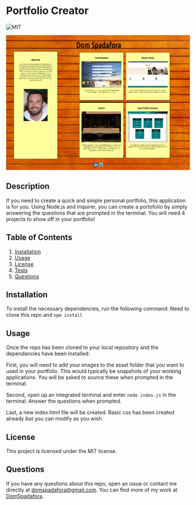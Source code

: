 # Portfolio Creator

  ![MIT](https://img.shields.io/badge/license-MIT-green)

  ![](./assets/images/readme.PNG)

  ## Description
  If you need to create a quick and simple personal portfolio, this application is for you. Using Node.js and Inquirer, you can create a portofolio by simply answering the questions that are prompted in the terminal. You will need 4 projects to show off in your portfolio! 

  ## Table of Contents
  1. [Installation](#installation)
  2. [Usage](#usage)
  3. [License](#license)
  4. [Tests](#tests)
  5. [Questions](#questions)

  ## Installation
  To install the necessary dependencies, run the following command:
  Need to clone this repo and `npm install`

  ## Usage
  Once the repo has been cloned to your local repository and the dependancies have been installed: 
  
  First, you will need to add your images to the asset folder that you want to used in your portfolio. This would typically be snapshots of your working applications. You will be asked to source these when prompted in the terminal.

  Second, open up an integrated terminal and enter `node index.js` in the terminal. Answer the questions when prompted. 

  Last, a new index.html file will be created. Basic css has been created already but you can modify as you wish. 

  ## License 
  This project is licensed under the MIT license.
  

  ## Questions
  If you have any questions about this repo, open an issue or contact me directly at [domspadafora@gmail.com](mailto:domspadafora@gmail.com).
  You can find more of my work at [DomSpadafora](https://www.github.com/DomSpadafora).

